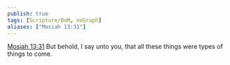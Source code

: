 ```yaml
---
publish: true
tags: [Scripture/BoM, noGraph]
aliases: ["Mosiah 13:31"]
---
```

[Mosiah 13:31](https://churchofjesuschrist.org/study/scriptures/bofm/mosiah/13?lang=eng&id=p31#p31) But behold, I say unto you, that all these things were types of things to come.
